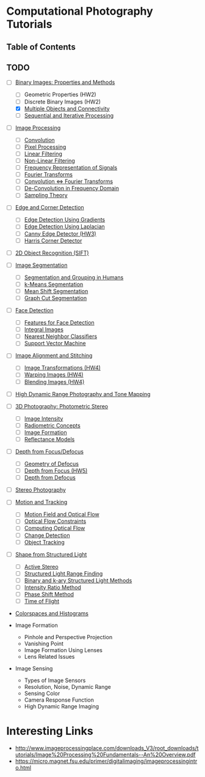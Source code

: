 # Computational Photography Tutorials

## Table of Contents

## TODO

- [ ] [Binary Images: Properties and Methods](binary_img/README.md)

  - [ ] Geometric Properties (HW2)
  - [ ] Discrete Binary Images (HW2)
  - [x] [Multiple Objects and Connectivity](binary_img/mult_obj.md)
  - [ ] [Sequential and Iterative Processing](binary_img/seq_iter.md)

- [ ] [Image Processing](img_proc/README.md)

  - [ ] [Convolution](img_proc/convolution.md)
  - [ ] [Pixel Processing](img_proc/pixel_proc.md)
  - [ ] [Linear Filtering](img_proc/linear_filt.md)
  - [ ] [Non-Linear Filtering](img_proc/nonlin_filt.md)
  - [ ] [Frequency Representation of Signals]()
  - [ ] [Fourier Transforms]()
  - [ ] [Convolution <=> Fourier Transforms]()
  - [ ] [De-Convolution in Frequency Domain]()
  - [ ] [Sampling Theory]()

- [ ] [Edge and Corner Detection](edge_corner_detection/README.md)

  - [ ] [Edge Detection Using Gradients](edge_corner_detection/gradients.md)
  - [ ] [Edge Detection Using Laplacian](edge_corner_detection/laplacian.md)
  - [ ] [Canny Edge Detector (HW3)](edge_corner_detection/canny.md)
  - [ ] [Harris Corner Detector](edge_corner_detection/harris.md)

- [ ] [2D Object Recognition (SIFT)](obj_recognition_sift/README.md)

- [ ] [Image Segmentation](img_segmentation/README.md)

  - [ ] [Segmentation and Grouping in Humans](img_segmentation/seg_humans.md)
  - [ ] [k-Means Segmentation](img_segmentation/kmeans.md)
  - [ ] [Mean Shift Segmentation](img_segmentation/mean_shift.md)
  - [ ] [Graph Cut Segmentation](img_segmentation/graph_cut.md)

- [ ] [Face Detection](face_detection/README.md)

  - [ ] [Features for Face Detection](face_detection/face_features.md)
  - [ ] [Integral Images](face_detection/integral_img.md)
  - [ ] [Nearest Neighbor Classifiers](face_detection/nearest_neighbor.md)
  - [ ] [Support Vector Machine](face_detection/svm.md)

- [ ] [Image Alignment and Stitching](img_align_stitch/README.md)

  - [ ] [Image Transformations (HW4)](img_align_stitch/transforms.md)
  - [ ] [Warping Images (HW4)](img_align_stitch/warping.md)
  - [ ] [Blending Images (HW4)](img_align_stitch/blending.md)

- [ ] [High Dynamic Range Photography and Tone Mapping](hdr/README.md)

- [ ] [3D Photography: Photometric Stereo](3d_photography/README.md)

  - [ ] [Image Intensity](3d_photography/intensity.md)
  - [ ] [Radiometric Concepts](3d_photography/radiometry.md)
  - [ ] [Image Formation](3d_photography/formation.md)
  - [ ] [Reflectance Models](3d_photography/reflectance.md)

- [ ] [Depth from Focus/Defocus](depth_de_focus/README.md)

  - [ ] [Geometry of Defocus](depth_de_focus/geometry.md)
  - [ ] [Depth from Focus (HW5)](depth_de_focus/depth_focus.md)
  - [ ] [Depth from Defocus](depth_de_focus/depth_defocus.md)

- [ ] [Stereo Photography](stereo_photography/README.md)

- [ ] [Motion and Tracking](motion_tracking/README.md)

  - [ ] [Motion Field and Optical Flow](motion_tracking/motion_optical_flow.md)
  - [ ] [Optical Flow Constraints](motion_tracking/optical_flow_constraints.md)
  - [ ] [Computing Optical Flow](motion_tracking/optical_flow_comp.md)
  - [ ] [Change Detection](motion_tracking/change_detection.md)
  - [ ] [Object Tracking](motion_tracking/object_tracking.md)

- [ ] [Shape from Structured Light](shape_structured_light/README.md)

  - [ ] [Active Stereo](shape_structured_light/active_stereo.md)
  - [ ] [Structured Light Range Finding](shape_structured_light/range_finding.md)
  - [ ] [Binary and k-ary Structured Light Methods](shape_structured_light/method.md)
  - [ ] [Intensity Ratio Method](shape_structured_light/intensity_ratio.md)
  - [ ] [Phase Shift Method](shape_structured_light/phase_shift.md)
  - [ ] [Time of Flight](shape_structured_light/time_of_flight.md)

- [Colorspaces and Histograms](color_histogram/README.md)

- Image Formation

  - Pinhole and Perspective Projection
  - Vanishing Point
  - Image Formation Using Lenses
  - Lens Related Issues

- Image Sensing

  - Types of Image Sensors
  - Resolution, Noise, Dynamic Range
  - Sensing Color
  - Camera Response Function
  - High Dynamic Range Imaging

# Interesting Links

- http://www.imageprocessingplace.com/downloads_V3/root_downloads/tutorials/Image%20Processing%20Fundamentals--An%20Overview.pdf
- https://micro.magnet.fsu.edu/primer/digitalimaging/imageprocessingintro.html
